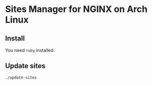 # Sites Manager for NGINX on Arch Linux

## Install

You need `ruby` installed.

## Update sites

```
./update-sites
```
